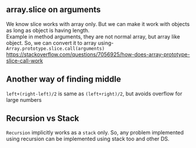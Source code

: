 ## array.slice on arguments
We know slice works with array only. But we can make it work with objects as long as object is having length.<br/>
Example in method arguments, they are not normal array, but array like object. So, we can convert it to array using-<br/>
`Array.prototype.slice.call(arguments)`<br/>
https://stackoverflow.com/questions/7056925/how-does-array-prototype-slice-call-work

## Another way of finding middle
`left+(right-left)/2` is same as `(left+right)/2`, but avoids overflow for large numbers

## Recursion vs Stack
`Recursion` implicitly works as a `stack` only. So, any problem implemented using recursion can be implemented using stack too and other DS.